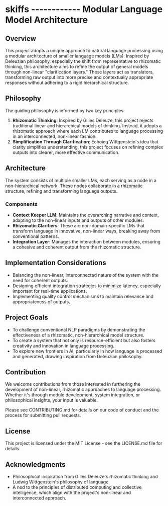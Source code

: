 # skiffs ------------ Modular Language Model Architecture

## Overview
This project adopts a unique approach to natural language processing using a modular architecture of smaller language models (LMs). Inspired by Deleuzian philosophy, especially the shift from representative to rhizomatic thinking, this architecture aims to refine the output of general models through non-linear "clarification layers." These layers act as translators, transforming raw output into more precise and contextually appropriate responses without adhering to a rigid hierarchical structure.

## Philosophy
The guiding philosophy is informed by two key principles:
1. **Rhizomatic Thinking**: Inspired by Gilles Deleuze, this project rejects traditional linear and hierarchical models of thinking. Instead, it adopts a rhizomatic approach where each LM contributes to language processing in an interconnected, non-linear fashion.
2. **Simplification Through Clarification**: Echoing Wittgenstein's idea that clarity simplifies understanding, this project focuses on refining complex outputs into clearer, more effective communication.

## Architecture
The system consists of multiple smaller LMs, each serving as a node in a non-hierarchical network. These nodes collaborate in a rhizomatic structure, refining and transforming language outputs.
### Components
- **Context Keeper LLM**: Maintains the overarching narrative and context, adapting to the non-linear inputs and outputs of other modules.
- **Rhizomatic Clarifiers**: These are non-domain-specific LMs that transform language in innovative, non-linear ways, breaking away from conventional patterns.
- **Integration Layer**: Manages the interaction between modules, ensuring a cohesive and coherent output from the rhizomatic structure.

## Implementation Considerations
- Balancing the non-linear, interconnected nature of the system with the need for coherent outputs.
- Designing efficient integration strategies to minimize latency, especially important for real-time applications.
- Implementing quality control mechanisms to maintain relevance and appropriateness of outputs.

## Project Goals
- To challenge conventional NLP paradigms by demonstrating the effectiveness of a rhizomatic, non-hierarchical model structure.
- To create a system that not only is resource-efficient but also fosters creativity and innovation in language processing.
- To explore new frontiers in AI, particularly in how language is processed and generated, drawing inspiration from Deleuzian philosophy.

## Contribution
We welcome contributions from those interested in furthering the development of non-linear, rhizomatic approaches to language processing. Whether it's through module development, system integration, or philosophical insights, your input is valuable.

Please see CONTRIBUTING.md for details on our code of conduct and the process for submitting pull requests.

## License
This project is licensed under the MIT License - see the LICENSE.md file for details.

## Acknowledgments
- Philosophical inspiration from Gilles Deleuze's rhizomatic thinking and Ludwig Wittgenstein's philosophy of language.
- A nod to the principles of distributed computing and collective intelligence, which align with the project's non-linear and interconnected approach.
